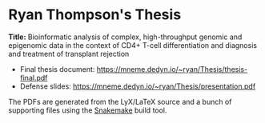 # Ryan Thompson's Thesis

**Title:** Bioinformatic analysis of complex, high-throughput genomic and epigenomic data in the context of CD4+ T-cell differentiation and diagnosis and treatment of transplant rejection

* Final thesis document: https://mneme.dedyn.io/~ryan/Thesis/thesis-final.pdf
* Defense slides: https://mneme.dedyn.io/~ryan/Thesis/presentation.pdf

The PDFs are generated from the LyX/LaTeX source and a bunch of
supporting files using the
[Snakemake](https://snakemake.readthedocs.io/en/stable/) build tool.
